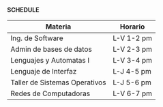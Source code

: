 **SCHEDULE**

| **Materia**                    | **Horario** |
|--------------------------------|-------------|
| Ing. de Software               | L-V 1-2 pm  |
| Admin de bases de datos        | L-V 2-3 pm  |
| Lenguajes y  Automatas I       | L-V 3-4 pm  |
| Lenguaje de  Interfaz          | L-J 4-5 pm  |
| Taller de Sistemas  Operativos | L-J 5-6 pm  |
| Redes de  Computadoras         | L-V 6-7 pm  |
<!--
**HectorLN/HectorLN** is a ✨ _special_ ✨ repository because its `README.md` (this file) appears on your GitHub profile.

Here are some ideas to get you started:

- 🔭 I’m currently working on ...
- 🌱 I’m currently learning ...
- 👯 I’m looking to collaborate on ...
- 🤔 I’m looking for help with ...
- 💬 Ask me about ...
- 📫 How to reach me: ...
- 😄 Pronouns: ...
- ⚡ Fun fact: ...
-->
